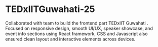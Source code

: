 # TEDxIITGuwahati-25
Collaborated with team to build the frontend part TEDxIIT Guwahati . Focused on responsive design, smooth UI/UX, speaker showcase, and event info sections using React framework, CSS and Javascript also ensured clean layout and interactive elements across devices.
